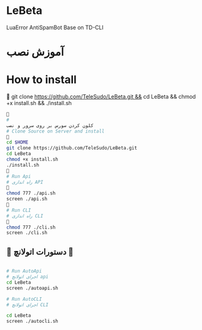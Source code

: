 # LeBeta
LuaError AntiSpamBot Base on TD-CLI
# آموزش نصب
# How to install
🔰
git clone https://github.com/TeleSudo/LeBeta.git && cd LeBeta && chmod +x install.sh && ./install.sh
```sh
🔰
# 
کلون کردن سورس بر روی سرور و نصب
# Clone Source on Server and install
🔰
cd $HOME
git clone https://github.com/TeleSudo/LeBeta.git
cd LeBeta
chmod +x install.sh
./install.sh
🔰
# Run Api
# راه اندازی API
🔰
chmod 777 ./api.sh
screen ./api.sh
🔰
# Run CLI
# راه اندازی CLI
🔰
chmod 777 ./cli.sh
screen ./cli.sh
```
## 💢 دستورات اتولانچ 💢
```sh

# Run AutoApi
# اجرای اتولانچ api
cd LeBeta
screen ./autoapi.sh

# Run AutoCLI
# اجرای اتولانچ CLI

cd LeBeta
screen ./autocli.sh
```
